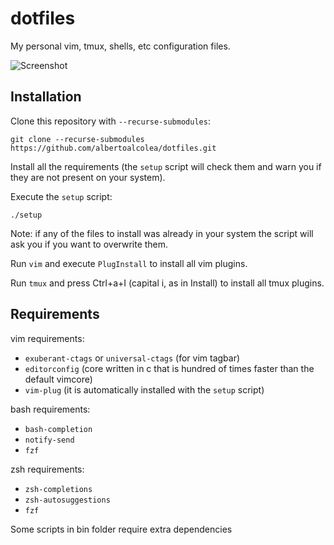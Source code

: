 # dotfiles
My personal vim, tmux, shells, etc configuration files.

![Screenshot](./screenshots/screenshot.png)

## Installation

Clone this repository with `--recurse-submodules`:

```
git clone --recurse-submodules https://github.com/albertoalcolea/dotfiles.git
```

Install all the requirements (the `setup` script will check them and warn you if they are not present on your system).

Execute the `setup` script:

```
./setup
```

Note: if any of the files to install was already in your system the script will ask you if you want to overwrite them.

Run `vim` and execute `PlugInstall` to install all vim plugins.

Run `tmux` and press Ctrl+a+I (capital i, as in Install) to install all tmux plugins.

## Requirements

vim requirements:

- `exuberant-ctags` or `universal-ctags` (for vim tagbar)
- `editorconfig` (core written in c that is hundred of times faster than the default vimcore)
- `vim-plug` (it is automatically installed with the `setup` script)

bash requirements:

- `bash-completion`
- `notify-send`
- `fzf`

zsh requirements:

- `zsh-completions`
- `zsh-autosuggestions`
- `fzf`

Some scripts in bin folder require extra dependencies
